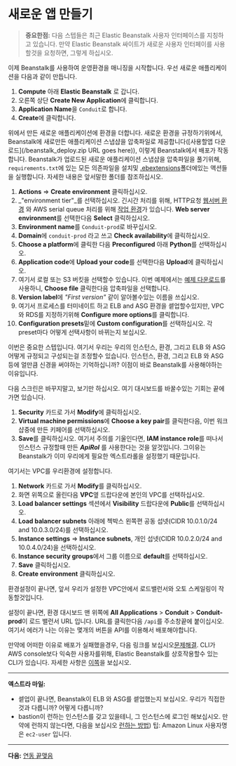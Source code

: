 # 새로운 앱 만들기

> **중요한점:** 다음 스텝들은 최근 Elastic Beanstalk 사용자 인터페이스를 지칭하고 있습니다.  만약 Elastic Beanstalk 싸이트가 새로운 사용자 인터페이를 사용할것을 요청하면, 그렇게 하십시오.

이제 Beanstalk를 사용하여 운영환경을 매니징을 시작합니다.  우선 새로운 애플리케이션을 다음과 같이 만듭니다.

1. **Compute** 아래 **Elastic Beanstalk** 로 갑니다.
2. 오른쪽 상단 **Create New Application**에 클릭합니다.
3. **Application Name**을 `Conduit`로 합니다.
4. **Create**에 클릭합니다.

위에서 만든 새로운 애플리케이션에 환경을 더합니다. 새로운 환경을 규정하기위에서, Beanstalk에 새로만든 애플리케이션 스냅샵을 압축파일로 제공합니다([사용할앱 다운로드](/beanstalk_deploy.zip URL goes here)), 이렇게 Beanstalk에서 배포가 작동합니다. Beanstalk가 업로드된 새로운 애플리케이션 스냅샵을 압축파일을 풀기위해, `requirements.txt`에 있는 모든 의존파일을 설치및  [.ebextensions](/workshop/backend/.ebextensions)폴더에있는 액션들을 실행합니다. 자세한 내용은 앞서말한 폴더를 참조하십시오. 

1. **Actions** => **Create environment** 클릭하십시오.
2. _"environment tier"_를 선택하십시오. 긴시간 처리를 위해, HTTP요청 [웹서버 환경](https://docs.aws.amazon.com/elasticbeanstalk/latest/dg/concepts-worker.html) 와 AWS serial queue 처리를 위해 [작업 환경](https://docs.aws.amazon.com/elasticbeanstalk/latest/dg/concepts-worker.html)가 있습니다. 
**Web server environment**를 선택한다음 **Select** 클릭하십시오.
3. **Environment name**를 `Conduit-prod`로 바꾸십시오.
4. **Domain**에 `conduit-prod` 라고 쓰고 **Check availability**에 클릭하십시오.
5. **Choose a platform**에 클릭한 다음 **Preconfigured** 아래 **Python**를 선택하십시오.
6. **Application code**에 **Upload your code**를 선택한다음 **Upload**에 클릭하십시오.
7. 여기서 로컬 또는 S3 버킷을 선택할수 있습니다. 이번 예제에서는 [예제 다운로드](/workshop/backend/beanstalk_deploy.zip)를 사용하니, **Choose file** 클릭한다음 압축파일을 선택합니다.
8. **Version label**에 _"First version"_ 같이 알아볼수있는 이름을 쓰십시오.
9. 여기서 프로세스를 터미네이트 하고 ELB and ASG 환경을 셑업할수있지만, VPC 와 RDS를 지정하기위해 **Configure more options**를 클릭합니다.
10. **Configuration presets**밑에 **Custom configuration**를 선택하십시오. 각 preset마다 어떻게 선택사항이 바뀌는지 보십시오. 

이번은 중요한 스텝입니다. 여기서 우리는 우리의 인스턴스, 환경, 그리고 ELB 와 ASG 어떻게 규정되고 구성되는걸 조정할수 있습니다.  인스턴스, 환경, 그리고 ELB 와 ASG등에 얼만큼 신경을 써야하는 기억하십니까?  이점이 바로 Beanstalk를 사용해야하는 이유입니다.

다음 스크린은 바꾸지말고, 보기만 하십시오. 여기 대시보드를 바꿀수있는 기회는 끝에가면 있습니다.

1. **Security** 카드로 가서  **Modify**에 클릭하십시오.
2. **Virtual machine permissions**에 **Choose a key pair**를 클릭한다음, 이번 워크샵중에 만든 키페어를 선택하십시오.
3. **Save**를 클릭하십시오. 여기서 주의를 기울인다면, **IAM instance role**를 떠나서 인스턴스 규정할때 만든 **_ApiRol_** 를 사용한다는 것을 알것입니다.  그이유는 Beanstalk가 이미 우리에게 필요한 엑스트라롤을 설정했기 때문입니다.

여기서는 VPC를 우리환경에 설정합니다.

1. **Network** 카드로 가서 **Modify**를 클릭하십시오.
2. 화면 위쪽으로 올린다음 **VPC**옆 드랍다운에 본인의 VPC를 선택하십시오.
3. **Load balancer settings** 섹션에서 **Visibility** 드랍다운에 **Public**를 선택하십시오.
4. **Load balancer subnets** 아래에 첵박스 왼쪽편 공동 섭넷(CIDR 10.0.1.0/24 and 10.0.3.0/24)를 선택하십시오.
5. **Instance settings** => **Instance subnets**, 개인 섭넷(CIDR 10.0.2.0/24 and 10.0.4.0/24)을 선택하십시오.
6. **Instance security groups**에서 그룹 이름으로 **default**를 선택하십시오.
7. **Save** 클릭하십시오.
8. **Create environment** 클릭하십시오.

환경설정이 끝나면, 앞서 우리가 설정한 VPC안에서 로드밸런서와 오토 스케일링이 작동할것입니다.

설정이 끝나면, 환경 대시보드 맨 위쪽에 **All Applications** > **Conduit** > **Conduit-prod**이 로드 밸런서 URL 입니다.  URL를 클릭한다음 `/api`를 주소창끝에 붙이십시오. 여기서 에러가 나는 이유는 몇개의 버튼을 API를 이용해서 배포해야합니다.

만약에 어떠한 이유로 배포가 실패했을경우, 다음 링크를 보십시오[문제해결](/workshop/beanstalk/troubleshooting.md). CLI가 AWS console보다 익숙한 사용자를위해, Elastic Beanstalk를 상호작용할수 있는 CLI가 있습니다. 자세한 사항은 [이쪽](https://docs.aws.amazon.com/elasticbeanstalk/latest/dg/eb-cli3.html)을 보십시오.

---
**엑스트라 마일:**

- 셑업이 끝나면, Beanstalk이 ELB 와 ASG를 셑업했는지 보십시오.  우리가 직접한것과 다릅니까?  어떻게 다릅니까?
- bastion이 런하는 인스턴스를 갖고 있을테니, 그 인스턴스에 로그인 해보십시오.  만약에 런하지 않는다면, 다음을 보십시오 [런하는 방법](/workshop/vpc-subnets-bastion/07-bastion.md)) 팁: Amazon Linux 사용자명은 `ec2-user` 입니다.

---
**다음:** [연동 끝맺음](/workshop/beanstalk/03-finish-integration.md)
